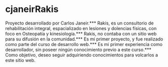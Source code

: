 # cjaneirRakis
Proyecto desarrollado por Carlos Janeir.***
Rakis, es un consultorio de rehabilitación integral, espacializado en lesiones y dolencias físicas, con foco en Osteopatía y kinesiología.***
Rakis, no contaba con un sitio web para su difusión en la comunidad.***
Es mi primer proyecto, y fue realizado como parte del curso de desarrollo web.***
Es mi primer experiencia como desarrollador, sin poseer ningún conocimiento previo a este curso.***
Como objetivo, deseo seguir adquiriendo conocimientos para volcarlos a este sitio web.
